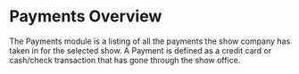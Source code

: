 # Payments Overview

The Payments module is a listing of all the payments the show company has taken in for the selected show. A Payment is defined as a credit card or cash/check transaction that has gone through the show office.
